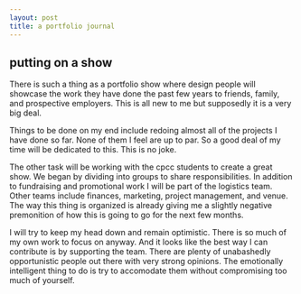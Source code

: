 ```yaml
---
layout: post
title: a portfolio journal
---
```


## putting on a show
There is such a thing as a portfolio show where design people will showcase the work they have done the past few years to friends, family, and prospective employers. This is all new to me but supposedly it is a very big deal.

Things to be done on my end include redoing almost all of the projects I have done so far. None of them I feel are up to par. So a good deal of my time will be dedicated to this. This is no joke.

The other task will be working with the cpcc students to create a great show. We began by dividing into groups to share responsibilities. In addition to fundraising and promotional work I will be part of the logistics team. Other teams include finances, marketing, project management, and venue. The way this thing is organized is already giving me a slightly negative premonition of how this is going to go for the next few months.

I will try to keep my head down and remain optimistic. There is so much of my own work to focus on anyway. And it looks like the best way I can contribute is by supporting the team. There are plenty of unabashedly opportunistic people out there with very strong opinions. The emotionally intelligent thing to do is try to accomodate them without compromising too much of yourself.
